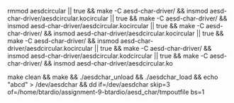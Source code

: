 

rmmod aesdcircular || true && make -C aesd-char-driver/ && insmod aesd-char-driver/aesdcircular.kocircular || true && make -C aesd-char-driver/ && insmod aesd-char-driver/aesdcircular.kocircular || true && make -C aesd-char-driver/ && insmod aesd-char-driver/aesdcircular.kocircular || true && make -C aesd-char-driver/ && insmod aesd-char-driver/aesdcircular.kocircular || true && make -C aesd-char-driver/ && insmod aesd-char-driver/aesdcircular.kodcircular || true && make -C aesd-char-driver/ && insmod aesd-char-driver/aesdcircular.ko



make clean && make && ./aesdchar_unload && ./aesdchar_load && echo "abcd" > /dev/aesdchar &&  dd if=/dev/aesdchar skip=3 of=/home/btardio/assignment-9-btardio/aesd_char/tmpoutfile bs=1


